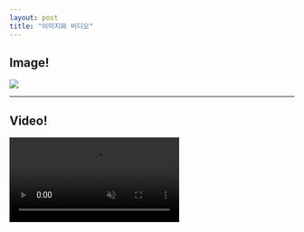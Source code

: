 ```yaml
---
layout: post
title: "이미지와 비디오"
---
```


<h2>Image!</h2>
<img src="https://www.w3schools.com/howto/img_snow.jpg">

<hr>

<h2>Video!</h2>
<video autoplay muted loop>
    <source src="https://static.blex.me/images/content/2020/4/23/baealex/23_ZtK7qDeRwXP72WgAHOry.mp4">
</video>